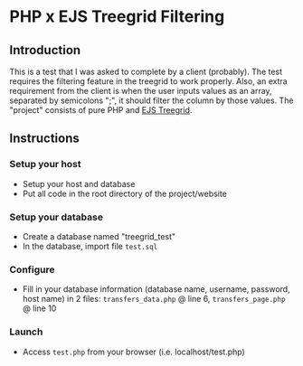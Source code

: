 # PHP x EJS Treegrid Filtering

## Introduction

This is a test that I was asked to complete by a client (probably).
The test requires the filtering feature in the treegrid to work properly.
Also, an extra requirement from the client is when the user inputs values as an array, separated by semicolons ";", it should filter the column by those values.
The "project" consists of pure PHP and [EJS Treegrid](http://www.treegrid.com/).

## Instructions

### Setup your host

- Setup your host and database
- Put all code in the root directory of the project/website

### Setup your database

- Create a database named "treegrid_test"
- In the database, import file ```test.sql```

### Configure

- Fill in your database information (database name, username, password, host name) in 2 files: ```transfers_data.php``` @ line 6, ```transfers_page.php``` @ line 10

### Launch

- Access ```test.php``` from your browser (i.e. localhost/test.php)
